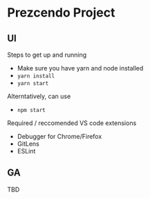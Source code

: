 # Prezcendo Project

## UI
Steps to get up and running

- Make sure you have yarn and node installed
- ```yarn install```
- ```yarn start```

Alterntatively, can use 
- ```npm start```

Required / reccomended VS code extensions
- Debugger for Chrome/Firefox
- GitLens
- ESLint

## GA
TBD